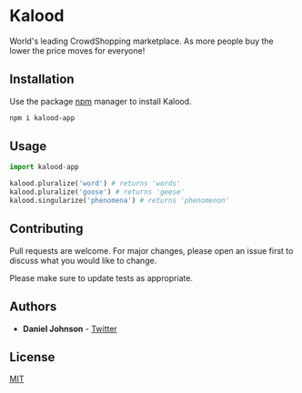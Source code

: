 # Kalood

World's leading CrowdShopping marketplace. As more people buy the lower the price moves for everyone!

## Installation

Use the package [npm](https://npmjs.com) manager to install Kalood.

```bash
npm i kalood-app
```

## Usage

```python
import kalood-app

kalood.pluralize('word') # returns 'words'
kalood.pluralize('goose') # returns 'geese'
kalood.singularize('phenomena') # returns 'phenomenon'
```

## Contributing
Pull requests are welcome. For major changes, please open an issue first to discuss what you would like to change.

Please make sure to update tests as appropriate.

## Authors

* **Daniel Johnson** - [Twitter](https://twitter.com/dnljsn)

## License
[MIT](https://choosealicense.com/licenses/mit/)